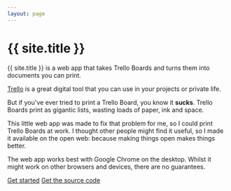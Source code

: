 ```yaml
---
layout: page
---
```


# {{ site.title }}

<p class="lead">{{ site.title }} is a web app that takes Trello Boards and turns them into documents you can print.</p>

[Trello](//trello.com "Visit Trello") is a great digital tool that you can use in your projects or private life. 

But if you've ever tried to print a Trello Board, you know it **sucks**. Trello Boards print as gigantic lists, wasting loads of paper, ink and space.

This little web app was made to fix that problem for me, so I could print Trello Boards at work. I thought other people might find it useful, so I made it available on the open web: because making things open makes things better.

The web app works best with Google Chrome on the desktop. Whilst it might work on other browsers and devices, there are no guarantees.

<p><a href="{{ '/app/'  | prepend: site.baseurl | prepend: site.url }}" class="btn btn-lg btn-app" title="Start creating a dashboard">Get started</a> <a href="{{ site.github-repo }}" class="btn btn-lg btn-outline-app" title="Get the source code for this app from Github">Get the source code</a></p>